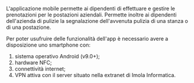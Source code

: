 L'applicazione mobile permette ai dipendenti di effettuare e gestire le prenotazioni per le postazioni aziendali. Permette inoltre ai dipendenti dell'azienda di pulizie la segnalazione dell'avvenuta pulizia di una stanza o di una postazione.

Per poter usufruire delle funzionalità dell'app è necessario avere a disposizione uno smartphone con:
1. sistema operativo Android (v9.0+);
2. hardware NFC;
3. connettività internet;
4. VPN attiva con il server situato nella extranet di Imola Informatica.
